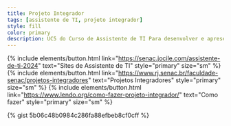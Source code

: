 ```yaml
---
title: Projeto Integrador
tags: [assistente de TI, projeto integrador]
style: fill
color: primary
description: UC5 do Curso de Assistente de TI Para desenvolver e apresentar um projeto técnico
---
```


{% include elements/button.html link="https://senac.jocile.com/assistente-de-ti-2024" text="Sites de Assistente de TI" style="primary" size="sm" %}
{% include elements/button.html link="https://www.rj.senac.br/faculdade-senac/projetos-integradores" text="Projetos Integradores" style="primary" size="sm" %}
{% include elements/button.html link="https://www.lendo.org/como-fazer-projeto-integrador/" text="Como fazer" style="primary" size="sm" %}

{% gist 5b06c48b0984c286fa88efbeb8cf0cff %}
